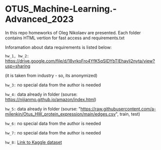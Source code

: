 # OTUS_Machine-Learning.-Advanced_2023

In this repo homeworks of Oleg Nikolaev are presented. Each folder contains HTML vertion for fast access and requirements.txt 

Inforamation about data requirements is listed below:

```hw_1, hw_2:``` https://drive.google.com/file/d/18vrkoFro4YfK5qSIDYbTIEhaylj2nyta/view?usp=sharing

(it is taken from industry - so, its anonymized)

```hw_3:``` no special data from the author is needed

```hw_4:``` data already in folder (sourse: https://nijianmo.github.io/amazon/index.html)

```hw_5:``` data already in folder (sourse: "https://raw.githubusercontent.com/a-milenkin/Otus_HW_protein_expression/main/edges.csv", train, test)

```hw_6:``` no special data from the author is needed

```hw_7:``` no special data from the author is needed

```hw_8:``` [Link to Kaggle dataset](https://www.kaggle.com/c/house-prices-advanced-regression-techniques)
